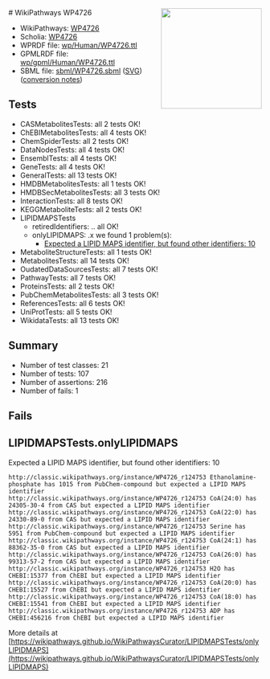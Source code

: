 <img style="float: right; width: 200px" src="../logo.png" />
# WikiPathways WP4726

* WikiPathways: [WP4726](https://identifiers.org/wikipathways:WP4726)
* Scholia: [WP4726](https://scholia.toolforge.org/wikipathways/WP4726)
* WPRDF file: [wp/Human/WP4726.ttl](../wp/Human/WP4726.ttl)
* GPMLRDF file: [wp/gpml/Human/WP4726.ttl](../wp/gpml/Human/WP4726.ttl)
* SBML file: [sbml/WP4726.sbml](../sbml/WP4726.sbml) ([SVG](../sbml/WP4726.svg)) ([conversion notes](../sbml/WP4726.txt))

## Tests
* CASMetabolitesTests: all 2 tests OK!
* ChEBIMetabolitesTests: all 4 tests OK!
* ChemSpiderTests: all 2 tests OK!
* DataNodesTests: all 4 tests OK!
* EnsemblTests: all 4 tests OK!
* GeneTests: all 4 tests OK!
* GeneralTests: all 13 tests OK!
* HMDBMetabolitesTests: all 1 tests OK!
* HMDBSecMetabolitesTests: all 3 tests OK!
* InteractionTests: all 8 tests OK!
* KEGGMetaboliteTests: all 2 tests OK!
* LIPIDMAPSTests
    * retiredIdentifiers: .. all OK!
    * onlyLIPIDMAPS: .x we found 1 problem(s):
        * [Expected a LIPID MAPS identifier, but found other identifiers: 10](#d0bfb678)
* MetaboliteStructureTests: all 1 tests OK!
* MetabolitesTests: all 14 tests OK!
* OudatedDataSourcesTests: all 7 tests OK!
* PathwayTests: all 7 tests OK!
* ProteinsTests: all 2 tests OK!
* PubChemMetabolitesTests: all 3 tests OK!
* ReferencesTests: all 6 tests OK!
* UniProtTests: all 5 tests OK!
* WikidataTests: all 13 tests OK!


## Summary

* Number of test classes: 21
* Number of tests: 107
* Number of assertions: 216
* Number of fails: 1

## Fails

<a name="d0bfb678" />

## LIPIDMAPSTests.onlyLIPIDMAPS

Expected a LIPID MAPS identifier, but found other identifiers: 10
```
http://classic.wikipathways.org/instance/WP4726_r124753 Ethanolamine-phosphate has 1015 from PubChem-compound but expected a LIPID MAPS identifier
http://classic.wikipathways.org/instance/WP4726_r124753 CoA(24:0) has 24305-30-4 from CAS but expected a LIPID MAPS identifier
http://classic.wikipathways.org/instance/WP4726_r124753 CoA(22:0) has 24330-89-0 from CAS but expected a LIPID MAPS identifier
http://classic.wikipathways.org/instance/WP4726_r124753 Serine has 5951 from PubChem-compound but expected a LIPID MAPS identifier
http://classic.wikipathways.org/instance/WP4726_r124753 CoA(24:1) has 88362-35-0 from CAS but expected a LIPID MAPS identifier
http://classic.wikipathways.org/instance/WP4726_r124753 CoA(26:0) has 99313-57-2 from CAS but expected a LIPID MAPS identifier
http://classic.wikipathways.org/instance/WP4726_r124753 H2O has CHEBI:15377 from ChEBI but expected a LIPID MAPS identifier
http://classic.wikipathways.org/instance/WP4726_r124753 CoA(20:0) has CHEBI:15527 from ChEBI but expected a LIPID MAPS identifier
http://classic.wikipathways.org/instance/WP4726_r124753 CoA(18:0) has CHEBI:15541 from ChEBI but expected a LIPID MAPS identifier
http://classic.wikipathways.org/instance/WP4726_r124753 ADP has CHEBI:456216 from ChEBI but expected a LIPID MAPS identifier
```

More details at [https://wikipathways.github.io/WikiPathwaysCurator/LIPIDMAPSTests/onlyLIPIDMAPS](https://wikipathways.github.io/WikiPathwaysCurator/LIPIDMAPSTests/onlyLIPIDMAPS)

